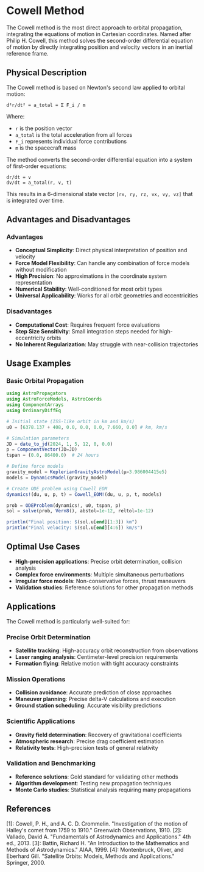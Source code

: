 # Cowell Method

The Cowell method is the most direct approach to orbital propagation, integrating the equations of motion in Cartesian coordinates. Named after Philip H. Cowell, this method solves the second-order differential equation of motion by directly integrating position and velocity vectors in an inertial reference frame.

## Physical Description

The Cowell method is based on Newton's second law applied to orbital motion:

```
d²r/dt² = a_total = Σ F_i / m
```

Where:
- `r` is the position vector
- `a_total` is the total acceleration from all forces
- `F_i` represents individual force contributions
- `m` is the spacecraft mass

The method converts the second-order differential equation into a system of first-order equations:

```
dr/dt = v
dv/dt = a_total(r, v, t)
```

This results in a 6-dimensional state vector `[rx, ry, rz, vx, vy, vz]` that is integrated over time.

## Advantages and Disadvantages

### Advantages
- **Conceptual Simplicity**: Direct physical interpretation of position and velocity
- **Force Model Flexibility**: Can handle any combination of force models without modification
- **High Precision**: No approximations in the coordinate system representation
- **Numerical Stability**: Well-conditioned for most orbit types
- **Universal Applicability**: Works for all orbit geometries and eccentricities

### Disadvantages
- **Computational Cost**: Requires frequent force evaluations
- **Step Size Sensitivity**: Small integration steps needed for high-eccentricity orbits
- **No Inherent Regularization**: May struggle with near-collision trajectories

## Usage Examples

### Basic Orbital Propagation

```julia
using AstroPropagators
using AstroForceModels, AstroCoords
using ComponentArrays
using OrdinaryDiffEq

# Initial state (ISS-like orbit in km and km/s)
u0 = [6378.137 + 408, 0.0, 0.0, 0.0, 7.660, 0.0] # km, km/s

# Simulation parameters
JD = date_to_jd(2024, 1, 5, 12, 0, 0.0)
p = ComponentVector(JD=JD)
tspan = (0.0, 86400.0)  # 24 hours

# Define force models
gravity_model = KeplerianGravityAstroModel(μ=3.986004415e5)
models = DynamicsModel(gravity_model)

# Create ODE problem using Cowell EOM
dynamics!(du, u, p, t) = Cowell_EOM!(du, u, p, t, models)

prob = ODEProblem(dynamics!, u0, tspan, p)
sol = solve(prob, Vern8(), abstol=1e-12, reltol=1e-12)

println("Final position: $(sol.u[end][1:3]) km")
println("Final velocity: $(sol.u[end][4:6]) km/s")
```

## Optimal Use Cases
- **High-precision applications**: Precise orbit determination, collision analysis
- **Complex force environments**: Multiple simultaneous perturbations
- **Irregular force models**: Non-conservative forces, thrust maneuvers
- **Validation studies**: Reference solutions for other propagation methods

## Applications

The Cowell method is particularly well-suited for:

### Precise Orbit Determination
- **Satellite tracking**: High-accuracy orbit reconstruction from observations
- **Laser ranging analysis**: Centimeter-level precision requirements
- **Formation flying**: Relative motion with tight accuracy constraints

### Mission Operations
- **Collision avoidance**: Accurate prediction of close approaches
- **Maneuver planning**: Precise delta-V calculations and execution
- **Ground station scheduling**: Accurate visibility predictions

### Scientific Applications
- **Gravity field determination**: Recovery of gravitational coefficients
- **Atmospheric research**: Precise drag coefficient estimation
- **Relativity tests**: High-precision tests of general relativity

### Validation and Benchmarking
- **Reference solutions**: Gold standard for validating other methods
- **Algorithm development**: Testing new propagation techniques
- **Monte Carlo studies**: Statistical analysis requiring many propagations

## References

[1]: Cowell, P. H., and A. C. D. Crommelin. "Investigation of the motion of Halley's comet from 1759 to 1910." Greenwich Observations, 1910.
[2]: Vallado, David A. "Fundamentals of Astrodynamics and Applications." 4th ed., 2013.
[3]: Battin, Richard H. "An Introduction to the Mathematics and Methods of Astrodynamics." AIAA, 1999.
[4]: Montenbruck, Oliver, and Eberhard Gill. "Satellite Orbits: Models, Methods and Applications." Springer, 2000. 